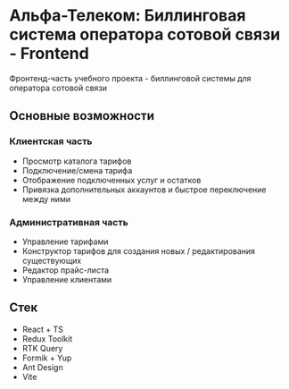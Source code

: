 # Альфа-Телеком: Биллинговая система оператора сотовой связи - Frontend

Фронтенд-часть учебного проекта - биллинговой системы для оператора сотовой связи

## Основные возможности

### Клиентская часть  
- Просмотр каталога тарифов  
- Подключение/смена тарифа
- Отображение подключенных услуг и остатков  
- Привязка дополнительных аккаунтов и быстрое переключение между ними

### Административная часть
- Управление тарифами
- Конструктор тарифов для создания новых / редактирования существующих  
- Редактор прайс-листа  
- Управление клиентами  

## Стек 
- React + TS
- Redux Toolkit
- RTK Query
- Formik + Yup
- Ant Design
- Vite
